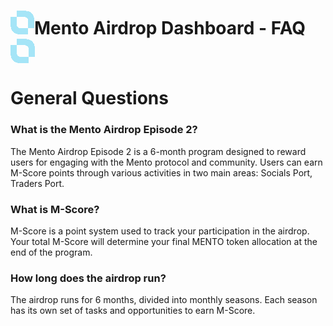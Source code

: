 # **![][image1]Mento Airdrop Dashboard \- FAQ![][image2]**

# **General Questions**

### **What is the Mento Airdrop Episode 2?**

The Mento Airdrop Episode 2 is a 6-month program designed to reward users for engaging with the Mento protocol and community. Users can earn M-Score points through various activities in two main areas: Socials Port, Traders Port.

### **What is M-Score?**

M-Score is a point system used to track your participation in the airdrop. Your total M-Score will determine your final MENTO token allocation at the end of the program.

### **How long does the airdrop run?**

The airdrop runs for 6 months, divided into monthly seasons. Each season has its own set of tasks and opportunities to earn M-Score.

[image1]: <data:image/png;base64,iVBORw0KGgoAAAANSUhEUgAAACYAAAAmCAYAAACoPemuAAAA9klEQVR4XrWOQQoCQRDE9ml+VnyZ+IQ9KngQDNROdU91ILee1ByHyf15vrs+XueNvRgc25X9Ngyn5E4ZBpNyqwRjablnw9CE3LRgZEruLmFgSu4uYWBSbl/Cx5OWBvFPG3YcSw+xV4a9lfYDDnVg80r7mCNd2FX6hyHYVfqHIdhV+och2FX6hyHYVfqHIdhV+och2FX6hyHYVfqHIdhV+och2FX6hyHYVfqHIdhV2off4wBsKkvHvwcbsKcsHf89asKWsnScEP+8ho8n5fYSBqbk7hIGpuSuBSMTctOGobTcK8FYUm6VYTAld9owvCv7ETjSkU3FB8l3hmsfoPMXAAAAAElFTkSuQmCC>

[image2]: <data:image/png;base64,iVBORw0KGgoAAAANSUhEUgAAACcAAAAnCAYAAACMo1E1AAABFElEQVR4Xr2OsQ0CMRAEKeFLozQ6IECQUhIBgpQICEF8QDDo3nv2HiNNdp71aiWyvzxfI7JnhWOjsj8E4y650wWjbrmXgrEKuSnDUJXclWCkyuPpNXG7CSOVcrsJA9VyfxE+rjY1ir/KsKOaeozNNOy1PFzva/kRx3rYnm4Tu0v+9XMf2F1SPubICGxH6odG2I7UD42wHakfGmE7Uj80wnakfmiE7Uj90AjbkfqhEbYj9UMjbEfqh0bYjtQPjbAdKR/OxybYjZQP52MT7Eamjr8PBmEzMnX887ATtiJTxy7x12X4uFruN2GgUm432Z0fG0aq5LYEI1VyV4ahCrmZgjG33EvDoFNudcOwQ25Y4Eiv7Ea8AWunGqzDx4v4AAAAAElFTkSuQmCC>